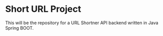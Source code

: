 # Short URL Project
This will be the repository for a URL Shortner API backend written in Java Spring BOOT.
